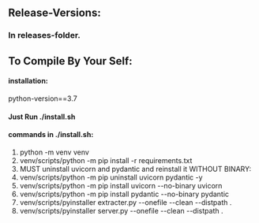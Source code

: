 ## Release-Versions:
### In releases-folder.

## To Compile By Your Self:
#### installation:
python-version==3.7
#### Just Run ./install.sh

#### commands in ./install.sh:
1. python -m venv venv
2. venv/scripts/python -m pip install -r requirements.txt
3. MUST uninstall uvicorn and pydantic and reinstall it WITHOUT BINARY:
4. venv/scripts/python -m pip uninstall uvicorn pydantic -y
5. venv/scripts/python -m pip install uvicorn --no-binary uvicorn
6. venv/scripts/python -m pip install pydantic --no-binary pydantic
7. venv/scripts/pyinstaller extracter.py --onefile --clean --distpath .
8. venv/scripts/pyinstaller server.py --onefile --clean --distpath .


